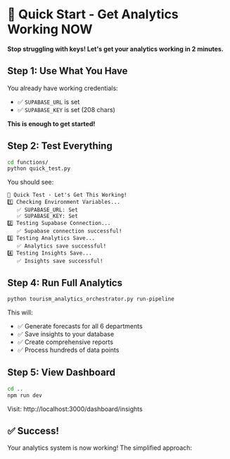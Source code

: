 # 🚀 Quick Start - Get Analytics Working NOW

**Stop struggling with keys! Let's get your analytics working in 2 minutes.**

## Step 1: Use What You Have

You already have working credentials:

- ✅ `SUPABASE_URL` is set
- ✅ `SUPABASE_KEY` is set (208 chars)

**This is enough to get started!**

## Step 2: Test Everything

```bash
cd functions/
python quick_test.py
```

You should see:

```
🚀 Quick Test - Let's Get This Working!
1️⃣ Checking Environment Variables...
   ✅ SUPABASE_URL: Set
   ✅ SUPABASE_KEY: Set
2️⃣ Testing Supabase Connection...
   ✅ Supabase connection successful!
3️⃣ Testing Analytics Save...
   ✅ Analytics save successful!
4️⃣ Testing Insights Save...
   ✅ Insights save successful!
```

## Step 4: Run Full Analytics

```bash
python tourism_analytics_orchestrator.py run-pipeline
```

This will:

- ✅ Generate forecasts for all 6 departments
- ✅ Save insights to your database
- ✅ Create comprehensive reports
- ✅ Process hundreds of data points

## Step 5: View Dashboard

```bash
cd ..
npm run dev
```

Visit: http://localhost:3000/dashboard/insights

## ✅ Success!

Your analytics system is now working! The simplified approach:
